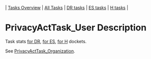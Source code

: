 | [Tasks Overview](../tasks-overview.md) | [All Tasks](../alltasks.md) | [DR tasks](../docket-DR/tasklist.md) | [ES tasks](../docket-ES/tasklist.md) | [H tasks](../docket-H/tasklist.md) |

# PrivacyActTask_User Description

Task stats [for DR](../docket-DR/PrivacyActTask_User.md), [for ES](../docket-ES/PrivacyActTask_User.md), [for H](../docket-H/PrivacyActTask_User.md) dockets.

See [PrivacyActTask_Organization](PrivacyActTask_Organization.md).
